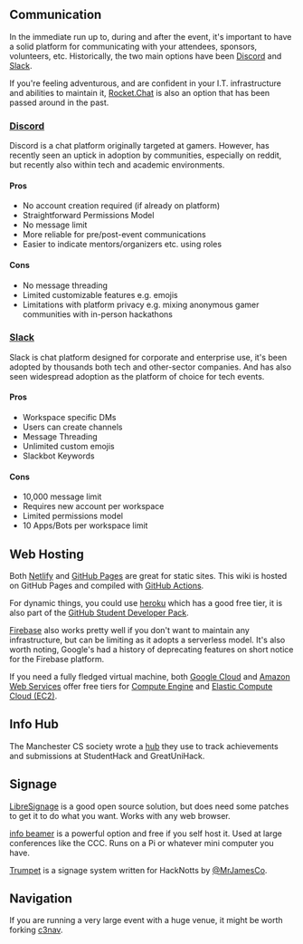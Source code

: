 ## Communication

In the immediate run up to, during and after the event, it's important to have a solid platform for communicating with your attendees, sponsors, volunteers, etc. Historically, the two main options have been [Discord](https://discordapp.com/) and [Slack](https://slack.com/).

If you're feeling adventurous, and are confident in your I.T. infrastructure and abilities to maintain it, [Rocket.Chat](https://rocket.chat/) is also an option that has been passed around in the past.

### [Discord](https://discordapp.com/)
Discord is a chat platform originally targeted at gamers. However, has recently seen an uptick in adoption by communities, especially on reddit, but recently also within tech and academic environments.
#### Pros
  * No account creation required (if already on platform)
  * Straightforward Permissions Model
  * No message limit
  * More reliable for pre/post-event communications
  * Easier to indicate mentors/organizers etc. using roles

#### Cons
  * No message threading
  * Limited customizable features e.g. emojis
  * Limitations with platform privacy e.g. mixing anonymous gamer communities with in-person hackathons

### [Slack](https://slack.com/)
Slack is chat platform designed for corporate and enterprise use, it's been adopted by thousands both tech and other-sector companies. And has also seen widespread adoption as the platform of choice for tech events.
#### Pros
  * Workspace specific DMs
  * Users can create channels
  * Message Threading
  * Unlimited custom emojis
  * Slackbot Keywords

#### Cons
  * 10,000 message limit
  * Requires new account per workspace
  * Limited permissions model
  * 10 Apps/Bots per workspace limit

## Web Hosting

Both [Netlify](https://www.netlify.com/) and [GitHub Pages](https://pages.github.com/) are great for static sites. This wiki is hosted on GitHub Pages and compiled with [GitHub Actions](https://github.com/features/actions).

For dynamic things, you could use [heroku](https://www.heroku.com/) which has a good free tier, it is also part of the [GitHub Student Developer Pack](https://www.heroku.com/github-students).

[Firebase](https://firebase.google.com) also works pretty well if you don't want to maintain any infrastructure, but can be limiting as it adopts a serverless model. It's also worth noting, Google's had a history of deprecating features on short notice for the Firebase platform.

If you need a fully fledged virtual machine, both [Google Cloud](https://cloud.google.com/free) and [Amazon Web Services](https://aws.amazon.com/free/) offer free tiers for [Compute Engine](https://cloud.google.com/compute) and [Elastic Compute Cloud (EC2)](https://aws.amazon.com/ec2/).

## Info Hub

The Manchester CS society wrote a [hub](https://github.com/unicsmcr/hs_hub)
they use to track achievements and submissions at StudentHack and GreatUniHack.

## Signage

[LibreSignage](https://github.com/eerotal/LibreSignage) is a good open source
solution, but does need some patches to get it to do what you want. Works with
any web browser.

[info beamer](https://info-beamer.com/doc/info-beamer) is a powerful option
and free if you self host it. Used at large conferences like the CCC. Runs on
a Pi or whatever mini computer you have.

[Trumpet](https://hacksocnotts.github.io/trumpet/) is a signage system written
for HackNotts by [@MrJamesCo](https://twitter.com/MrJamesCo). 

## Navigation

If you are running a very large event with a huge venue, it might be worth
forking [c3nav](https://github.com/c3nav/c3nav).
